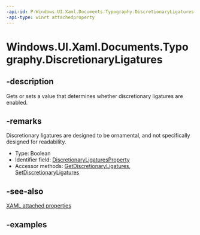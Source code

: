 ```yaml
---
-api-id: P:Windows.UI.Xaml.Documents.Typography.DiscretionaryLigatures
-api-type: winrt attachedproperty
---
```


# Windows.UI.Xaml.Documents.Typography.DiscretionaryLigatures

<!--
see GetDiscretionaryLigatures, and SetDiscretionaryLigatures
-->

## -description

Gets or sets a value that determines whether discretionary ligatures are enabled.

## -remarks

Discretionary ligatures are designed to be ornamental, and not specifically designed for readability.

<ul><li>Type: Boolean</li><li>Identifier field: <a href="/uwp/api/windows.ui.xaml.documents.typography.discretionaryligaturesproperty">DiscretionaryLigaturesProperty</a></li><li>Accessor methods: <a href="/uwp/api/windows.ui.xaml.documents.typography.getdiscretionaryligatures">GetDiscretionaryLigatures</a>, <a href="/uwp/api/windows.ui.xaml.documents.typography.setdiscretionaryligatures">SetDiscretionaryLigatures</a></li></ul>

## -see-also

[XAML attached properties](/windows/uwp/xaml-platform/attached-properties-overview)

## -examples


